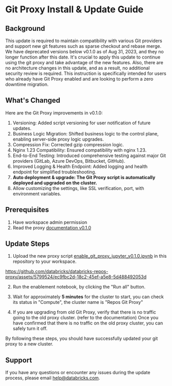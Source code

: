 # Git Proxy Install & Update Guide
## Background
This update is required to maintain compatibility with various Git providers and support new git features such as sparse checkout and rebase merge. 
We have deprecated versions below v0.1.0 as of Aug 31, 2023, and they no longer function after this date.
It's crucial to apply this update to continue using the git proxy and take advantage of the new features. 
Also, there are no architecture changes in this update, and as a result, no additional security review is required. 
This instruction is specifically intended for users who already have Git Proxy enabled and are looking to perform a zero downtime migration.

## What's Changed
Here are the Git Proxy improvements in v0.1.0:

1. Versioning: Added script versioning for user notification of future updates.
2. Business Logic Migration: Shifted business logic to the control plane, enabling server-side proxy logic upgrades.
3. Compression Fix: Corrected gzip compression logic.
4. Nginx 1.23 Compatibility: Ensured compatibility with nginx 1.23.
5. End-to-End Testing: Introduced comprehensive testing against major Git providers (GitLab, Azure DevOps, Bitbucket, GitHub).
6. Improved Logging & Health Endpoint: Added logging and health endpoint for simplified troubleshooting.
7. **Auto deployment & upgrade: The Git Proxy script is automatically deployed and upgraded on the cluster.**
8. Allow customizing the settings, like SSL verification, port, with environment variables.

## Prerequisites
1. Have workspace admin permission
2. Read the proxy [documentation v0.1.0](https://github.com/databricks/databricks-repos-proxy/blob/v0.1.0/documentations/Git%20Server%20Proxy%20for%20Repos%20Documentation%20v0.1.0.pdf)

## Update Steps
1. Upload the new proxy script [enable_git_proxy_jupyter_v0.1.0.ipynb](https://github.com/databricks/databricks-repos-proxy/blob/v0.1.0/enable_git_proxy_jupyter_v0.1.0.ipynb) 
in this repository to your workspace.


https://github.com/databricks/databricks-repos-proxy/assets/5799524/ec9fbc2d-18c2-45ef-a5e8-5d488492053d


2. Run the enablement notebook, by clicking the "Run all" button.

3. Wait for approximately **5 minutes** for the cluster to start, you can check its status in "Compute", the cluster name is "Repos Git Proxy"

4. If you are upgrading from old Git Proxy, verify that there is no traffic going to the old proxy cluster. (refer to the documentation) 
Once you have confirmed that there is no traffic on the old proxy cluster, you can safely turn it off.

By following these steps, you should have successfully updated your git proxy to a new cluster.

## Support
If you have any questions or encounter any issues during the update process, please email help@databricks.com.
